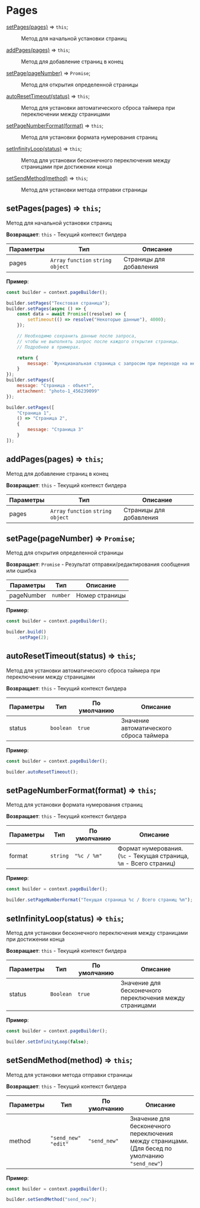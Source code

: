 # Pages
<dl>
<dt><a href="#setPages">setPages(pages)</a> ⇒ <code>this</code>;</dt>
<dd><p>Метод для начальной установки страниц</p></dd>

<dt><a href="#addPages">addPages(pages)</a> ⇒ <code>this</code>;</dt>
<dd><p>Метод для добавление страниц в конец</p></dd>

<dt><a href="#setPage">setPage(pageNumber)</a> ⇒ <code>Promise</code>;</dt>
<dd><p>Метод для открытия определенной страницы</p></dd>

<dt><a href="#autoResetTimeout">autoResetTimeout(status)</a> ⇒ <code>this</code>;</dt>
<dd><p>Метод для установки автоматического сброса таймера при переключении между страницами</p></dd>

<dt><a href="#setPageNumberFormat">setPageNumberFormat(format)</a> ⇒ <code>this</code>;</dt>
<dd><p>Метод для установки формата нумерования страниц</p></dd>

<dt><a href="#setInfinityLoop">setInfinityLoop(status)</a> ⇒ <code>this</code>;</dt>
<dd><p>Метод для установки бесконечного переключения между страницами при достижении конца</p></dd>

<dt><a href="#setSendMethod">setSendMethod(method)</a> ⇒ <code>this</code>;</dt>
<dd><p>Метод для установки метода отправки страницы</p></dd>
</dl>

<a name="setPages"></a>

## setPages(pages) ⇒ <code>this</code>;
Метод для начальной установки страниц

**Возвращает**: `this` - Текущий контекст билдера

| Параметры        | Тип                                  | Описание                |
| ---------------- | ------------------------------------ | ----------------------- |
| pages            | `Array` `function` `string` `object` | Страницы для добавления |

**Пример**:

```js
const builder = context.pageBuilder();

builder.setPages("Текстовая страница");
builder.setPages(async () => {
    const data = await Promise((resolve) => {
        setTimeout(() => resolve("Некоторые данные"), 4000);
    });

    // Необходимо сохранить данные после запроса,
    // чтобы не выполнять запрос после каждого открытия страницы.
    // Подробнее в примерах.

    return {
        message: `Функцианальная страница с запросом при переходе на нее. ${data}`
    }
});
builder.setPages({
    message: "Страница - объект",
    attachment: "photo-1_456239099"
});

builder.setPages([
    "Страница 1",
    () => "Страница 2",
    {
        message: "Страница 3"
    }
]);
```

<a name="addPages"></a>

## addPages(pages) ⇒ <code>this</code>;
Метод для добавление страниц в конец

**Возвращает**: `this` - Текущий контекст билдера

| Параметры        | Тип                                  | Описание                |
| ---------------- | ------------------------------------ | ----------------------- |
| pages            | `Array` `function` `string` `object` | Страницы для добавления |

<a name="setPage"></a>

## setPage(pageNumber) ⇒ <code>Promise</code>;
Метод для открытия определенной страницы

**Возвращает**: `Promise` - Результат отправки/редактирования сообщения или ошибка

| Параметры   | Тип      | Описание       |
| ----------- | -------- | -------------- |
| pageNumber  | `number` | Номер страницы |

**Пример**:

```js
const builder = context.pageBuilder();

builder.build()
    .setPage(2);
```

<a name="autoResetTimeout"></a>

## autoResetTimeout(status) ⇒ <code>this</code>;
Метод для установки автоматического сброса таймера при переключении между страницами

**Возвращает**: `this` - Текущий контекст билдера

| Параметры | Тип       | По умолчанию  | Описание                                |
| --------- | --------- | ------------- | --------------------------------------- |
| status    | `boolean` | `true`        | Значение автоматического сброса таймера |

**Пример**:

```js
const builder = context.pageBuilder();

builder.autoResetTimeout();
```

<a name="setPageNumberFormat"></a>

## setPageNumberFormat(format) ⇒ <code>this</code>;
Метод для установки формата нумерования страниц

**Возвращает**: `this` - Текущий контекст билдера

| Параметры | Тип      | По умолчанию  | Описание                                                            |
| --------- | -------- | ------------- | ------------------------------------------------------------------- |
| format    | `string` | `"%c / %m"`   | Формат нумерования. (`%c` - Текущая страница, `%m` - Всего страниц) |

**Пример**:

```js
const builder = context.pageBuilder();

builder.setPageNumberFormat("Текущая страница %с / Всего страниц %m");
```

<a name="setInfinityLoop"></a>

## setInfinityLoop(status) ⇒ <code>this</code>;
Метод для установки бесконечного переключения между страницами при достижении конца

**Возвращает**: `this` - Текущий контекст билдера

| Параметры | Тип       | По умолчанию  | Описание                                                |
| --------- | --------- | ------------- | ------------------------------------------------------- |
| status    | `Boolean` | `true`        | Значение для бесконечного переключения между страницами |

**Пример**:

```js
const builder = context.pageBuilder();

builder.setInfinityLoop(false);
```

<a name="setSendMethod"></a>

## setSendMethod(method) ⇒ <code>this</code>;
Метод для установки метода отправки страницы

**Возвращает**: `this` - Текущий контекст билдера

| Параметры | Тип                   | По умолчанию  | Описание                                                                                       |
| --------- | --------------------- | ------------- | ---------------------------------------------------------------------------------------------- |
| method    | `"send_new"` `"edit"` | `"send_new"`  | Значение для бесконечного переключения между страницами. (Для бесед по умолчанию `"send_new"`) |

**Пример**:

```js
const builder = context.pageBuilder();

builder.setSendMethod("send_new");
```
